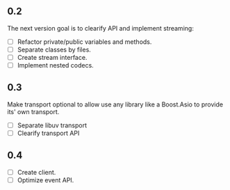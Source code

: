 ## 0.2

The next version goal is to clearify API and implement streaming:

- [ ] Refactor private/public variables and methods.
- [ ] Separate classes by files.
- [ ] Create stream interface.
- [ ] Implement nested codecs.

## 0.3

Make transport optional to allow use any library like a Boost.Asio to provide
its' own transport.

- [ ] Separate libuv transport 
- [ ] Clearify transport API

## 0.4

- [ ] Create client.
- [ ] Optimize event API.